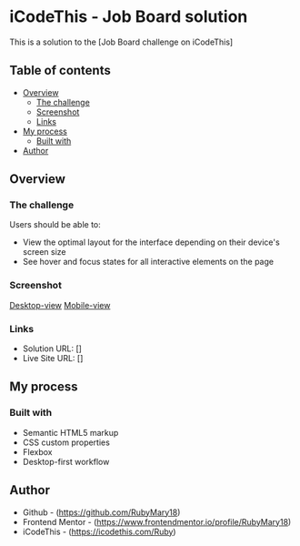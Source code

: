 # iCodeThis - Job Board solution

This is a solution to the [Job Board challenge on iCodeThis]

## Table of contents

- [Overview](#overview)
  - [The challenge](#the-challenge)
  - [Screenshot](#screenshot)
  - [Links](#links)
- [My process](#my-process)
  - [Built with](#built-with)
- [Author](#author)

## Overview

### The challenge

Users should be able to:

- View the optimal layout for the interface depending on their device's screen size
- See hover and focus states for all interactive elements on the page

### Screenshot

[Desktop-view](./assets/images/Desktop-screenshot.png)
[Mobile-view](./assets/images/Mobile-screenshot.png)

### Links

- Solution URL: []
- Live Site URL: []

## My process

### Built with

- Semantic HTML5 markup
- CSS custom properties
- Flexbox
- Desktop-first workflow

## Author

- Github - (https://github.com/RubyMary18)
- Frontend Mentor - (https://www.frontendmentor.io/profile/RubyMary18)
- iCodeThis - (https://icodethis.com/Ruby)
